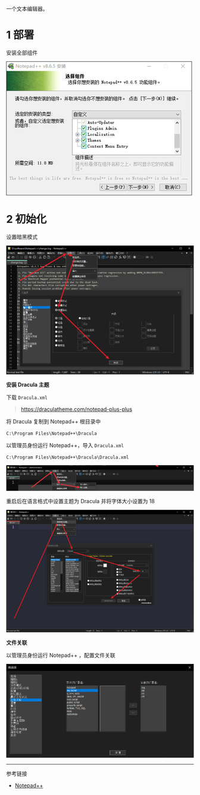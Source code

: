 一个文本编辑器。

# 1 部署

安装全部组件

![安装全部组件](./../../../../../../images/Notepad++/%E5%AE%89%E8%A3%85%E5%85%A8%E9%83%A8%E7%BB%84%E4%BB%B6.png)

# 2 初始化

设置暗黑模式

![设置暗黑模式](./../../../../../../images/Notepad++/%E8%AE%BE%E7%BD%AE%E6%9A%97%E9%BB%91%E6%A8%A1%E5%BC%8F.png)

**安装 Dracula 主题**

下载 `Dracula.xml` 

> https://draculatheme.com/notepad-plus-plus

将 Dracula 复制到 Notepad++ 根目录中

```
C:\Program Files\Notepad++\Dracula
```

以管理员身份运行 Notepad++，导入 `Dracula.xml`

```
C:\Program Files\Notepad++\Dracula\Dracula.xml
```

![以管理员身份运行 Notepad++，导入 `Dracula.xml`](./../../../../../../images/Notepad++/%E4%BB%A5%E7%AE%A1%E7%90%86%E5%91%98%E8%BA%AB%E4%BB%BD%E8%BF%90%E8%A1%8C%20Notepad++%EF%BC%8C%E5%AF%BC%E5%85%A5%20%60Dracula.xml%60.png)

重启后在语言格式中设置主题为 Dracula 并将字体大小设置为 18

![重启后在语言格式中设置主题为 Dracula 并将字体大小设置为 18](./../../../../../../images/Notepad++/%E9%87%8D%E5%90%AF%E5%90%8E%E5%9C%A8%E8%AF%AD%E8%A8%80%E6%A0%BC%E5%BC%8F%E4%B8%AD%E8%AE%BE%E7%BD%AE%E4%B8%BB%E9%A2%98%E4%B8%BA%20Dracula%20%E5%B9%B6%E5%B0%86%E5%AD%97%E4%BD%93%E5%A4%A7%E5%B0%8F%E8%AE%BE%E7%BD%AE%E4%B8%BA%2018.png)

**文件关联**

以管理员身份运行 Notepad++ ，配置文件关联

![以管理员身份运行 Notepad++ ，配置文件关联](./../../../../../../images/Notepad++/%E4%BB%A5%E7%AE%A1%E7%90%86%E5%91%98%E8%BA%AB%E4%BB%BD%E8%BF%90%E8%A1%8C%20Notepad++%20%EF%BC%8C%E9%85%8D%E7%BD%AE%E6%96%87%E4%BB%B6%E5%85%B3%E8%81%94.png)

---

参考链接

- [Notepad++](https://github.com/notepad-plus-plus/notepad-plus-plus)